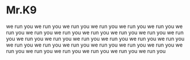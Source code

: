 # Mr.K9
we run you
we run you
we run you
we run you
we run you
we run you
we run you
we run you
we run you
we run you
we run you
we run you
we run you
we run you
we run you
we run you
we run you
we run you
we run you
we run you
we run you
we run you
we run you
we run you
we run you
we run you
we run you
we run you
we run you
we run you
we run you
